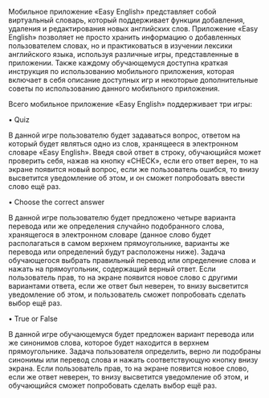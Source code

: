 Мобильное приложение «Easy English» представляет собой виртуальный словарь, который поддерживает функции добавления, удаления и редактирования новых английских слов. Приложение «Easy English» позволяет не просто хранить информацию о добавленных пользователем словах, но и практиковаться в изучении лексики английского языка, используя различные игры, представленные в приложении. Также каждому обучающемуся доступна краткая инструкция по использованию мобильного приложения, которая включает в себя описание доступных игр и некоторые дополнительные советы по использованию данного мобильного приложения.

Всего мобильное приложение «Easy English» поддерживает три игры:

•	Quiz

В данной игре пользователю будет задаваться вопрос, ответом на который будет являться одно из слов, хранящееся в электронном словаре «Easy English». Введя свой ответ в строку, обучающийся может проверить себя, нажав на кнопку «CHECK», если его ответ верен, то на экране появится новый вопрос, если же пользователь ошибся, то внизу высветится уведомление об этом, и он сможет попробовать ввести слово ещё раз.

•	Choose the correct answer

В данной игре пользователю будет предложено четыре варианта перевода или же определения случайно подобранного слова, хранящегося в электронном словаре (данное слово будет располагаться в самом верхнем прямоугольнике, варианты же перевода или определений будут расположены ниже). Задача обучающегося выбрать правильный перевод или определение слова и нажать на прямоугольник, содержащий верный ответ. Если пользователь прав, то на экране появится новое слово с другими вариантами ответа, если же ответ был неверен, то внизу высветится уведомление об этом, и пользователь сможет попробовать сделать выбор ещё раз.

•	True or False

В данной игре обучающемуся будет предложен вариант перевода или же синонимов слова, которое будет находится в верхнем прямоугольнике. Задача пользователя определить, верно ли подобраны синонимы или перевод слова и нажать соответствующую кнопку внизу экрана. Если пользователь прав, то на экране появится новое слово, если же ответ неверен, то внизу высветится уведомление об этом, и обучающийся сможет попробовать сделать выбор ещё раз.
